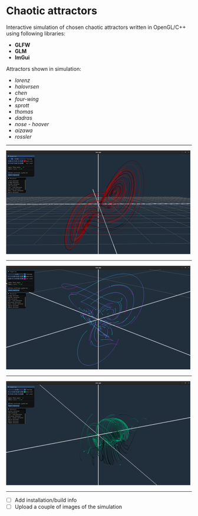 # Chaotic attractors #

Interactive simulation of chosen chaotic attractors written in OpenGL/C++ using following libraries: 
* __GLFW__
* __GLM__
* __ImGui__

Attractors shown in simulation:
* _lorenz_
* _halovrsen_
* _chen_
* _four-wing_
* _sprott_
* _thomas_
* _dadras_
* _nose - hoover_
* _aizawa_
* _rossler_

------------------------------------------------------------------------------------------------
<img src="images/lorenz.png" alt="Lorenz" width="500">

------------------------------------------------------------------------------------------------

<img src="images/four_wing.png" alt="Four-wing" width="500">

------------------------------------------------------------------------------------------------

<img src="images/sprott.png" alt="Sprott" width="500">

------------------------------------------------------------------------------------------------

- [ ] Add installation/build info
- [ ] Upload a couple of images of the simulation
